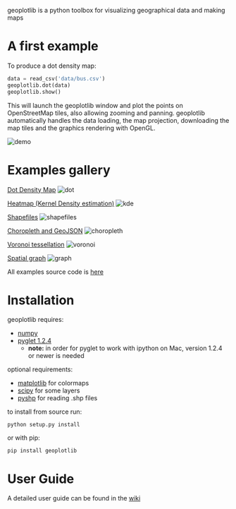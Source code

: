 geoplotlib is a python toolbox for visualizing geographical data and making maps

# A first example
To produce a dot density map:

```python
data = read_csv('data/bus.csv')
geoplotlib.dot(data)
geoplotlib.show()
```

This will launch the geoplotlib window and plot the points on OpenStreetMap tiles, also allowing zooming and panning. geoplotlib automatically handles the data loading, the map projection, downloading the map tiles and the graphics rendering with OpenGL.

![demo](http://i.imgur.com/hr9GnLE.gif)

# Examples gallery

[Dot Density Map](https://github.com/andrea-cuttone/geoplotlib/blob/master/examples/dot.py)
![dot](https://raw.githubusercontent.com/andrea-cuttone/geoplotlib/master/examples/screenshots/dotdensity.png)

[Heatmap (Kernel Density estimation)](https://github.com/andrea-cuttone/geoplotlib/blob/master/examples/kde.py)
![kde](https://raw.githubusercontent.com/andrea-cuttone/geoplotlib/master/examples/screenshots/kde1.png)

[Shapefiles](https://github.com/andrea-cuttone/geoplotlib/blob/master/examples/shapefiles.py)
![shapefiles](https://raw.githubusercontent.com/andrea-cuttone/geoplotlib/master/examples/screenshots/shapefiles.png)

[Choropleth and GeoJSON](https://github.com/andrea-cuttone/geoplotlib/blob/master/examples/choropleth.py)
![choropleth](https://raw.githubusercontent.com/andrea-cuttone/geoplotlib/master/examples/screenshots/choropleth.png)

[Voronoi tessellation](https://github.com/andrea-cuttone/geoplotlib/blob/master/examples/voronoi-filled.py)
![voronoi](https://raw.githubusercontent.com/andrea-cuttone/geoplotlib/master/examples/screenshots/voronoi-filled.png)

[Spatial graph](https://github.com/andrea-cuttone/geoplotlib/blob/master/examples/graph-flights.py)
![graph](https://raw.githubusercontent.com/andrea-cuttone/geoplotlib/master/examples/screenshots/graph-flights.png)

All examples source code is [here](https://github.com/andrea-cuttone/geoplotlib/tree/master/examples)

# Installation

geoplotlib requires:
* [numpy](http://www.numpy.org/)
* [pyglet 1.2.4](https://bitbucket.org/pyglet/pyglet/wiki/Download)
	* **note:** in order for pyglet to work with ipython on Mac, version 1.2.4 or newer is needed

optional requirements:
* [matplotlib](http://matplotlib.org/) for colormaps
* [scipy](http://www.scipy.org) for some layers
* [pyshp](https://github.com/GeospatialPython/pyshp) for reading .shp files

to install from source run:

```python setup.py install```

or with pip:

```pip install geoplotlib```

# User Guide
A detailed user guide can be found in the [wiki](https://github.com/andrea-cuttone/geoplotlib/wiki/User-Guide)
